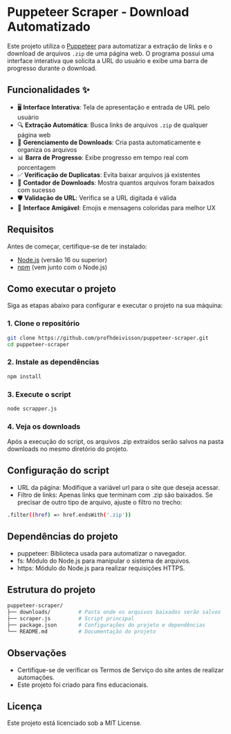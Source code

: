 # Puppeteer Scraper - Download Automatizado

Este projeto utiliza o [Puppeteer](https://github.com/puppeteer/puppeteer) para automatizar a extração de links e o download de arquivos `.zip` de uma página web. O programa possui uma interface interativa que solicita a URL do usuário e exibe uma barra de progresso durante o download.

## Funcionalidades ✨

- 🖥️ **Interface Interativa**: Tela de apresentação e entrada de URL pelo usuário
- 🔍 **Extração Automática**: Busca links de arquivos `.zip` de qualquer página web
- 📁 **Gerenciamento de Downloads**: Cria pasta automaticamente e organiza os arquivos
- 📊 **Barra de Progresso**: Exibe progresso em tempo real com porcentagem
- ✅ **Verificação de Duplicatas**: Evita baixar arquivos já existentes
- 🎯 **Contador de Downloads**: Mostra quantos arquivos foram baixados com sucesso
- 🛡️ **Validação de URL**: Verifica se a URL digitada é válida
- 🎨 **Interface Amigável**: Emojis e mensagens coloridas para melhor UX

## Requisitos

Antes de começar, certifique-se de ter instalado:

- [Node.js](https://nodejs.org/) (versão 16 ou superior)
- [npm](https://www.npmjs.com/) (vem junto com o Node.js)

## Como executar o projeto

Siga as etapas abaixo para configurar e executar o projeto na sua máquina:

### 1. Clone o repositório

```bash
git clone https://github.com/profhdeivisson/puppeteer-scraper.git
cd puppeteer-scraper
```

### 2. Instale as dependências

```bash
npm install
```

### 3. Execute o script

```bash
node scrapper.js
```

### 4. Veja os downloads

Após a execução do script, os arquivos .zip extraídos serão salvos na pasta downloads no mesmo diretório do projeto.

## Configuração do script

- URL da página: Modifique a variável url para o site que deseja acessar.
- Filtro de links: Apenas links que terminam com .zip são baixados. Se precisar de outro tipo de arquivo, ajuste o filtro no trecho:

```bash
.filter((href) => href.endsWith('.zip'))
```

## Dependências do projeto

- puppeteer: Biblioteca usada para automatizar o navegador.
- fs: Módulo do Node.js para manipular o sistema de arquivos.
- https: Módulo do Node.js para realizar requisições HTTPS.

## Estrutura do projeto

```bash
puppeteer-scraper/
├── downloads/         # Pasta onde os arquivos baixados serão salvos
├── scraper.js         # Script principal
├── package.json       # Configurações do projeto e dependências
└── README.md          # Documentação do projeto
```

## Observações

- Certifique-se de verificar os Termos de Serviço do site antes de realizar automações.
- Este projeto foi criado para fins educacionais.

## Licença

Este projeto está licenciado sob a MIT License.
